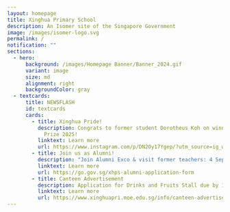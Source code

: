 ```yaml
---
layout: homepage
title: Xinghua Primary School
description: An Isomer site of the Singapore Government
image: /images/isomer-logo.svg
permalink: /
notification: ""
sections:
  - hero:
      background: /images/Homepage Banner/Banner_2024.gif
      variant: image
      size: md
      alignment: right
      backgroundColor: gray
  - textcards:
      title: NEWSFLASH
      id: textcards
      cards:
        - title: Xinghua Pride!
          description: Congrats to former student Dorotheus Koh on winning the PM's Book
            Prize 2025!
          linktext: Learn more
          url: https://www.instagram.com/p/DN2Oy17Ygep/?utm_source=ig_web_copy_link
        - title: Join us as Alumni!
          description: "Join Alumni Exco & visit former teachers: 4 Sep 2025, 11 AM – 12 PM"
          linktext: Learn more
          url: https://go.gov.sg/xhps-alumni-application-form
        - title: Canteen Advertisement
          description: Application for Drinks and Fruits Stall due by 12 Sept 2025.
          linktext: Learn more
          url: https://www.xinghuapri.moe.edu.sg/info/canteen-advertisement/
---
```

